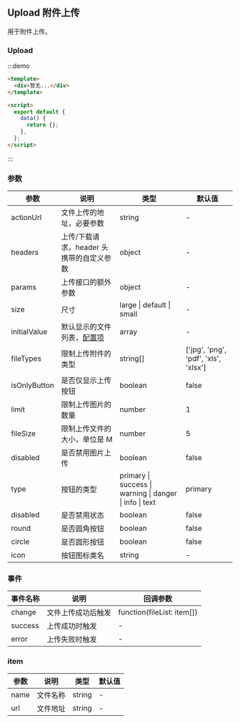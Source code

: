 ## Upload 附件上传

用于附件上传。

### Upload

:::demo

```html
<template>
  <div>暂无...</div>
</template>

<script>
  export default {
    data() {
      return {};
    },
  };
</script>
```

:::

### 参数

| 参数         | 说明                                     | 类型                                                    | 默认值                               |
| ------------ | ---------------------------------------- | ------------------------------------------------------- | ------------------------------------ |
| actionUrl    | 文件上传的地址，必要参数                 | string                                                  | -                                    |
| headers      | 上传/下载请求，header 头携带的自定义参数 | object                                                  | -                                    |
| params       | 上传接口的额外参数                       | object                                                  | -                                    |
| size         | 尺寸                                     | large \| default \| small                               | -                                    |
| initialValue | 默认显示的文件列表，[配置项](#item)      | array                                                   | -                                    |
| fileTypes    | 限制上传附件的类型                       | string[]                                                | ['jpg', 'png', 'pdf', 'xls', 'xlsx'] |
| isOnlyButton | 是否仅显示上传按钮                       | boolean                                                 | false                                |
| limit        | 限制上传图片的数量                       | number                                                  | 1                                    |
| fileSize     | 限制上传文件的大小，单位是 M             | number                                                  | 5                                    |
| disabled     | 是否禁用图片上传                         | boolean                                                 | false                                |
| type         | 按钮的类型                               | primary \| success \| warning \| danger \| info \| text | primary                              |
| disabled     | 是否禁用状态                             | boolean                                                 | false                                |
| round        | 是否圆角按钮                             | boolean                                                 | false                                |
| circle       | 是否圆形按钮                             | boolean                                                 | false                                |
| icon         | 按钮图标类名                             | string                                                  | -                                    |

### 事件

| 事件名称 | 说明               | 回调参数                   |
| -------- | ------------------ | -------------------------- |
| change   | 文件上传成功后触发 | function(fileList: item[]) |
| success  | 上传成功时触发     | -                          |
| error    | 上传失败时触发     | -                          |

### item

| 参数 | 说明     | 类型   | 默认值 |
| ---- | -------- | ------ | ------ |
| name | 文件名称 | string | -      |
| url  | 文件地址 | string | -      |
